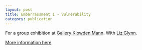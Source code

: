 ```yaml
---
layout: post
title: Embarrassment 1 - Vulnerability
category: publication
---
```


For a group exhibition at [Gallery Klowden Mann](http://klowdenmann.com/). With [Liz Glynn](https://en.wikipedia.org/wiki/Liz_Glynn).

[More information here](http://www.gallerykmla.com/exhibitions/embarrassment-1-vulnerability.html).